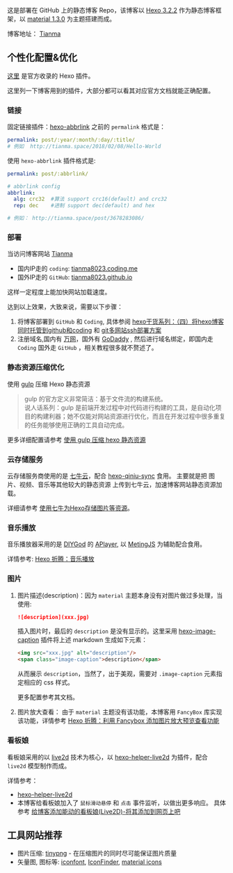这是部署在 GitHub 上的静态博客 Repo，该博客以 [Hexo 3.2.2](https://github.com/hexojs/hexo) 作为静态博客框架，以 [material 1.3.0](https://github.com/viosey/hexo-theme-material) 为主题搭建而成。

博客地址： [Tianma](http://tianma.space)

## 个性化配置&优化
[这里](https://hexo.io/plugins/index.html) 是官方收录的 Hexo 插件。

这里列一下博客用到的插件，大部分都可以看其对应官方文档就能正确配置。

### 链接
固定链接插件：[hexo-abbrlink](https://github.com/rozbo/hexo-abbrlink)
之前的 `permalink` 格式是：
```yaml
permalink: post/:year/:month/:day/:title/
# 例如  http://tianma.space/2018/02/08/Hello-World 
```

使用 `hexo-abbrlink` 插件格式是:
```yaml
permalink: post/:abbrlink/

# abbrlink config
abbrlink:
  alg: crc32  #算法 support crc16(default) and crc32
  rep: dec    #进制 support dec(default) and hex

# 例如： http://tianma.space/post/3678283086/
```

### 部署
当访问博客网站 [Tianma](http://tianma.space)
- 国内IP走的 `coding`:  [tianma8023.coding.me](http://tianma8023.coding.me)
- 国外IP走的 `GitHub`:  [tianma8023.github.io](http://tianma8023.github.io)

这样一定程度上能加快网站加载速度。

达到以上效果，大致来说，需要以下步骤：
1. 将博客部署到 `GitHub` 和 `Coding`, 具体参阅   [hexo干货系列：（四）将hexo博客同时托管到github和coding](http://tengj.top/2016/03/06/hexo4/) 和 [git多网站ssh部署方案](http://chitanda.me/2015/06/11/tips-for-setup-hexo/#git%E5%A4%9A%E7%BD%91%E7%AB%99ssh%E9%83%A8%E7%BD%B2%E6%96%B9%E6%A1%88)
2. 注册域名,国内有 [万网](https://wanwang.aliyun.com/)，国外有 [GoDaddy](https://www.godaddy.com/) , 然后进行域名绑定，即国内走 `Coding` 国外走 `GitHub` ，相关教程很多就不赘述了。


### 静态资源压缩优化
使用 [gulp](https://github.com/gulpjs/gulp) 压缩 Hexo 静态资源
> gulp 的官方定义非常简洁：基于文件流的构建系统。<br/>
  说人话系列：gulp 是前端开发过程中对代码进行构建的工具，是自动化项目的构建利器；她不仅能对网站资源进行优化，而且在开发过程中很多重复的任务能够使用正确的工具自动完成。

更多详细配置请参考 [使用 gulp 压缩 hexo 静态资源](https://clearsky.me/hexo-gulp-compress.html)


### 云存储服务
云存储服务商使用的是 [七牛云](https://www.qiniu.com/)，配合 [hexo-qiniu-sync](https://github.com/gyk001/hexo-qiniu-sync) 食用。
主要就是把 图片、视频、音乐等其他较大的静态资源 上传到七牛云，加速博客网站静态资源加载。

详细请参考 [使用七牛为Hexo存储图片等资源](https://yuchen-lea.github.io/2016-01-21-use-qiniu-store-file-for-hexo/)。

### 音乐播放
音乐播放器采用的是 [DIYGod](https://github.com/DIYgod) 的 [APlayer](https://github.com/MoePlayer/APlayer), 以 [MetingJS](https://github.com/metowolf/MetingJS) 为辅助配合食用。

详情参考: [Hexo 折腾：音乐播放](http://tianma.space/post/3998746934/)

### 图片
1. 图片描述(description)：因为 `material` 主题本身没有对图片做过多处理，当使用:
    ```markdown
    ![description](xxx.jpg)
    ```
    插入图片时，最后的 `description` 是没有显示的。这里采用 [hexo-image-caption](https://github.com/wayou/hexo-image-caption) 插件将上述 markdown 生成如下元素：
    ```html
    <img src="xxx.jpg" alt="description"/>
    <span class="image-caption">description</span>
    ```
    从而展示 `description`，当然了，出于美观，需要对 `.image-caption` 元素指定相应的 css 样式。

    更多配置参考其文档。

2. 图片放大查看： 由于 `material` 主题没有该功能，本博客用 `FancyBox` 库实现该功能，详情参考 [Hexo 折腾：利用 Fancybox 添加图片放大预览查看功能](http://tianma.space/post/2208308547/)

### 看板娘
看板娘采用的以 [live2d](http://www.live2d.com/en/) 技术为核心，以 [hexo-helper-live2d](https://github.com/EYHN/hexo-helper-live2d) 为插件，配合 `live2d` 模型制作而成。

详情参考： 
- [hexo-helper-live2d](https://github.com/EYHN/hexo-helper-live2d)
- 本博客给看板娘加入了 `鼠标滑动悬停` 和 `点击` 事件监听，以做出更多响应。 具体参考 [给博客添加能动的看板娘(Live2D)-将其添加到网页上吧](https://imjad.cn/archives/lab/add-dynamic-poster-girl-with-live2d-to-your-blog-02)


## 工具网站推荐
- 图片压缩: [tinypng](https://tinypng.com/) - 在压缩图片的同时尽可能保证图片质量
- 矢量图, 图标等: [iconfont](http://iconfont.cn/),  [IconFinder](https://www.iconfinder.com/), [material icons](https://material.io/icons/)